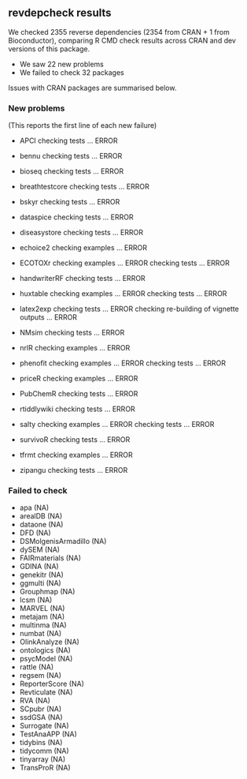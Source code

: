 ## revdepcheck results

We checked 2355 reverse dependencies (2354 from CRAN + 1 from Bioconductor), comparing R CMD check results across CRAN and dev versions of this package.

 * We saw 22 new problems
 * We failed to check 32 packages

Issues with CRAN packages are summarised below.

### New problems
(This reports the first line of each new failure)

* APCI
  checking tests ... ERROR

* bennu
  checking tests ... ERROR

* bioseq
  checking tests ... ERROR

* breathtestcore
  checking tests ... ERROR

* bskyr
  checking tests ... ERROR

* dataspice
  checking tests ... ERROR

* diseasystore
  checking tests ... ERROR

* echoice2
  checking examples ... ERROR

* ECOTOXr
  checking examples ... ERROR
  checking tests ... ERROR

* handwriterRF
  checking tests ... ERROR

* huxtable
  checking examples ... ERROR
  checking tests ... ERROR

* latex2exp
  checking tests ... ERROR
  checking re-building of vignette outputs ... ERROR

* NMsim
  checking tests ... ERROR

* nrlR
  checking examples ... ERROR

* phenofit
  checking examples ... ERROR
  checking tests ... ERROR

* priceR
  checking examples ... ERROR

* PubChemR
  checking tests ... ERROR

* rtiddlywiki
  checking tests ... ERROR

* salty
  checking examples ... ERROR
  checking tests ... ERROR

* survivoR
  checking tests ... ERROR

* tfrmt
  checking examples ... ERROR

* zipangu
  checking tests ... ERROR

### Failed to check

* apa                 (NA)
* arealDB             (NA)
* dataone             (NA)
* DFD                 (NA)
* DSMolgenisArmadillo (NA)
* dySEM               (NA)
* FAIRmaterials       (NA)
* GDINA               (NA)
* genekitr            (NA)
* ggmulti             (NA)
* Grouphmap           (NA)
* lcsm                (NA)
* MARVEL              (NA)
* metajam             (NA)
* multinma            (NA)
* numbat              (NA)
* OlinkAnalyze        (NA)
* ontologics          (NA)
* psycModel           (NA)
* rattle              (NA)
* regsem              (NA)
* ReporterScore       (NA)
* Revticulate         (NA)
* RVA                 (NA)
* SCpubr              (NA)
* ssdGSA              (NA)
* Surrogate           (NA)
* TestAnaAPP          (NA)
* tidybins            (NA)
* tidycomm            (NA)
* tinyarray           (NA)
* TransProR           (NA)
